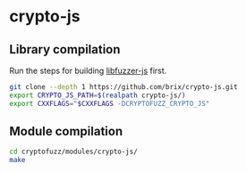 # crypto-js

## Library compilation

Run the steps for building [libfuzzer-js](libfuzzer-js.md) first.

```sh
git clone --depth 1 https://github.com/brix/crypto-js.git
export CRYPTO_JS_PATH=$(realpath crypto-js/)
export CXXFLAGS="$CXXFLAGS -DCRYPTOFUZZ_CRYPTO_JS"
```

## Module compilation

```sh
cd cryptofuzz/modules/crypto-js/
make
```
